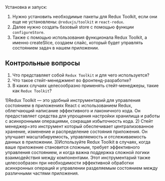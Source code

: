 Установка и запуск:
1. Нужно установить необходимые пакеты для Redux Toolkit, если они еще не установлены: `@reduxjs/toolkit` и `react-redux`.
2. Далее нужно создать базовый store с помощью функции `configureStore`.
3. Также с помощью  использования функционала Redux Toolkit, а именно createSlice, создаем слайс, который будет управлять состоянием задач в нашем приложении.

## Контрольные вопросы

1. Что представляет собой `Redux Toolkit` и для чего используется?
2. Что такое стейт-менеджмент во фронтенд-разработке?
3. В каких случаях целесообразно применять стейт-менеджеры, такие как `Redux Toolkit`?

1)Redux Toolkit — это удобный инструментарий для управления состоянием в приложениях React с использованием Redux, облегчающий написание эффективного и лаконичного кода. Он предоставляет средства для упрощения настройки хранилища и работы с асинхронными операциями, сокращая избыточность кода.
2) Стейт менеджер=это инструмент который обеспечивает централизованное хранение, изменение и распределение состояния приложения. Он улучшает масштабируемость, управляемость и отслеживаемость данных в приложении.
3)Используйте Redux Toolkit в случаях, когда ваше приложение становится сложным, требует эффективного управления состоянием, и когда важна поддержка сложной логики взаимодействия между компонентами. Этот инструментарий также целесообразен при необходимости эффективной обработки асинхронных операций и управлении разделяемым состоянием между различными частями приложения.

